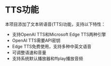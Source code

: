 # TTS功能

本项目添加了文本转语音(TTS)功能，支持以下特性：

- 支持OpenAI TTS和Microsoft Edge TTS两种引擎
- OpenAI TTS需要API密钥
- Edge TTS免费使用，支持多种中英文语音
- 可调整语速和音量
- 支持系统默认播放器和ffplay播放音频
